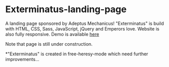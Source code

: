 # Exterminatus-landing-page

A landing page sponsored by Adeptus Mechanicus! "Exterminatus" is build with HTML, CSS, Sass, JavaScript, jQuery and Emperors love.
Website is also fully responsive.
Demo is available [here](http://htmlpreview.github.io/?https://github.com/katgal/Exterminatus-landing-page/blob/master/index.html)

Note that page is still under construction.

*"Exterminatus" is created in free-heresy-mode which need further improvements...
